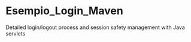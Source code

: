 # Esempio_Login_Maven
 Detailed login/logout process and session safety management with Java servlets
